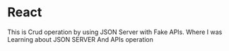 # React
This is Crud operation by using JSON Server with Fake APIs. 
Where I was Learning about JSON SERVER And APIs operation
